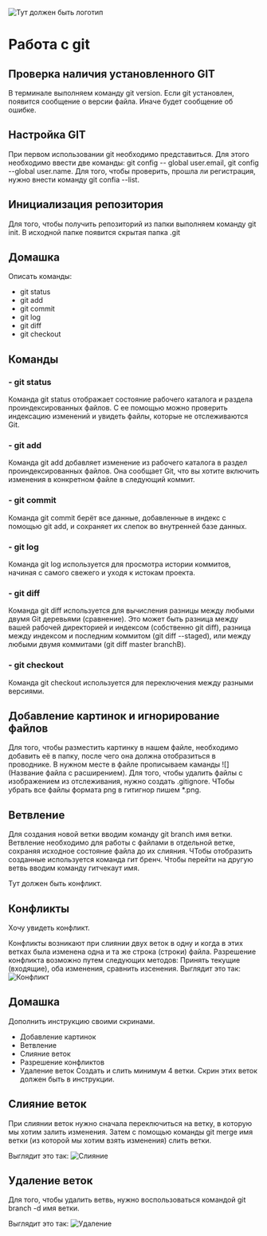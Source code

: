 ![Тут должен быть логотип](Git-logo.svg.png)
# Работа с git
## Проверка наличия установленного GIT
В терминале выполняем команду git version. Если git установлен, появится сообщение о версии файла. Иначе будет сообщение об ошибке.
## Настройка GIT
При первом использовании git необходимо представиться. Для этого необходимо ввести две команды: git config -- global user.email, git config --global user.name.
Для того, чтобы проверить, прошла ли регистрация, нужно внести команду git confia --list.
## Инициализация репозитория
Для того, чтобы получить репозиторий из папки выполняем команду git init. В исходной папке появится скрытая папка .git
## Домашка
Описать команды:
* git status
* git add
* git commit
* git log
* git diff
* git checkout

## Команды
### - git status
Команда git status отображает состояние рабочего каталога и раздела проиндексированных файлов. С ее помощью можно проверить индексацию изменений и увидеть файлы, которые не отслеживаются Git.
### - git add
Команда git add добавляет изменение из рабочего каталога в раздел проиндексированных файлов. Она сообщает Git, что вы хотите включить изменения в конкретном файле в следующий коммит.
### - git commit
Команда git commit берёт все данные, добавленные в индекс с помощью git add, и сохраняет их слепок во внутренней базе данных.
### - git log
Команда git log используется для просмотра истории коммитов, начиная с самого свежего и уходя к истокам проекта.
### - git diff
Команда git diff используется для вычисления разницы между любыми двумя Git деревьями (сравнение). Это может быть разница между вашей рабочей директорией и индексом (собственно git diff), разница между индексом и последним коммитом (git diff --staged), или между любыми двумя коммитами (git diff master branchB).
### - git checkout
Команда git checkout используется для переключения между разными версиями.

## Добавление картинок и игнорирование файлов
Для того, чтобы разместить картинку в нашем файле, необходимо добавить её в папку, после чего она должна отобразиться в проводнике. В нужном месте в файле прописываем каманды ![](Название файла с расширением).
Для того, чтобы удалить файлы с изображением из отслеживания, нужно создать .gitignore.
ЧТобы убрать все файлы формата png в гитигнор пишем *.png.

## Ветвление

Для создания новой ветки вводим команду git branch имя ветки.
 Ветвление необходимо для работы с файлами в отдельной ветке, сохраняя исходное состояние файла до их слияния.
 ЧТобы отобразить созданные используется команда гит бренч.
 Чтобы перейти на другую ветвь вводим команду гитчекаут имя.

 Тут должен быть конфликт.
 
 ## Конфликты

 Хочу увидеть конфликт.

Конфликты возникают при слиянии двух веток в одну и когда в этих ветках была изменена одна и та же строка (строки) файла. Разрешение конфликта возможно путем следующих методов: 
Принять текущие (входящие), оба изменения, сравнить изсенения. 
Выглядит это так:
![Конфликт](konflict.png)


## Домашка
Дополнить инструкцию своими скринами.
* Добавление картинок
* Ветвление
* Слияние веток
* Разрешение конфликтов
* Удаление веток
Создать и слить минимум 4 ветки.
Скрин этих веток должен быть в инструкции.

## Слияние веток
При слиянии веток нужно сначала переключиться на ветку, в которую мы хотим залить изменения. Затем с помощью команды git merge имя ветки (из которой мы хотим взять изменения) слить ветки.

Выглядит это так:
![Слияние](sliyanie.png)

## Удаление веток
Для того, чтобы удалить ветвь, нужно воспользоваться командой git branch -d имя ветки. 

Выглядит это так:
![Удаление](udalenie.png)